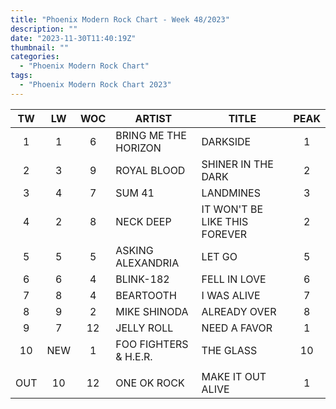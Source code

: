 ```yaml
---
title: "Phoenix Modern Rock Chart - Week 48/2023"
description: ""
date: "2023-11-30T11:40:19Z"
thumbnail: ""
categories:
  - "Phoenix Modern Rock Chart"
tags:
  - "Phoenix Modern Rock Chart 2023"
---
```

<!--more-->
|TW|LW|WOC|ARTIST|TITLE|PEAK|
|:----:|:----:|:----:|----|----|:----:|
|1|1|6|BRING ME THE HORIZON|DARKSIDE|1|
|2|3|9|ROYAL BLOOD|SHINER IN THE DARK|2|
|3|4|7|SUM 41|LANDMINES|3|
|4|2|8|NECK DEEP|IT WON'T BE LIKE THIS FOREVER|2|
|5|5|5|ASKING ALEXANDRIA|LET GO|5|
|6|6|4|BLINK-182|FELL IN LOVE|6|
|7|8|4|BEARTOOTH|I WAS ALIVE|7|
|8|9|2|MIKE SHINODA|ALREADY OVER|8|
|9|7|12|JELLY ROLL|NEED A FAVOR|1|
|10|NEW|1|FOO FIGHTERS & H.E.R.|THE GLASS|10|
| | | | | | |
|OUT|10|12|ONE OK ROCK|MAKE IT OUT ALIVE|1|

